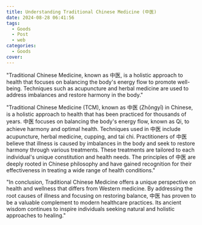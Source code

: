 ```yaml
---
title: Understanding Traditional Chinese Medicine (中医)
date: 2024-08-28 06:41:56
tags:
  - Goods
  - Post
  - web
categories:
  - Goods
cover: 
---
```


"Traditional Chinese Medicine, known as 中医, is a holistic approach to health that focuses on balancing the body's energy flow to promote well-being. Techniques such as acupuncture and herbal medicine are used to address imbalances and restore harmony in the body."

"Traditional Chinese Medicine (TCM), known as 中医 (Zhōngyī) in Chinese, is a holistic approach to health that has been practiced for thousands of years. 中医 focuses on balancing the body's energy flow, known as Qi, to achieve harmony and optimal health. Techniques used in 中医 include acupuncture, herbal medicine, cupping, and tai chi. Practitioners of 中医 believe that illness is caused by imbalances in the body and seek to restore harmony through various treatments. These treatments are tailored to each individual's unique constitution and health needs. The principles of 中医 are deeply rooted in Chinese philosophy and have gained recognition for their effectiveness in treating a wide range of health conditions."

"In conclusion, Traditional Chinese Medicine offers a unique perspective on health and wellness that differs from Western medicine. By addressing the root causes of illness and focusing on restoring balance, 中医 has proven to be a valuable complement to modern healthcare practices. Its ancient wisdom continues to inspire individuals seeking natural and holistic approaches to healing."
